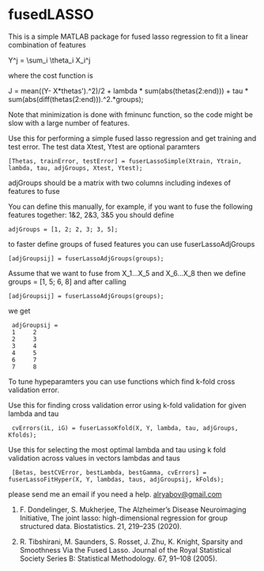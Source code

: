 # fusedLASSO

This is a simple MATLAB package for fused lasso regression to fit a linear combination of features

  Y^j = \sum_i \theta_i X_i^j
  
  where the cost function is 
  
  J = mean((Y- X*thetas').^2)/2 + lambda * sum(abs(thetas(2:end)))  + tau * sum(abs(diff(thetas(2:end))).^2.*groups);

Note that minimization is done with fminunc function, so the code might be slow with a large number of features. 


Use this for performing a simple fused lasso regression and get training and test error.  The test data Xtest, Ytest are optional paramters 

    [Thetas, trainError, testError] = fuserLassoSimple(Xtrain, Ytrain, lambda, tau, adjGroups, Xtest, Ytest);

adjGroups should be a matrix with two columns including indexes of features to fuse 

You can define this manually, for example, if you want to fuse the following features together: 1&2, 2&3, 3&5 
you should define 

    adjGroups = [1, 2; 2, 3; 3, 5];

to faster define groups of fused features you can use fuserLassoAdjGroups 

    [adjGroupsij] = fuserLassoAdjGroups(groups);

Assume that we want to fuse from  X_1...X_5 and X_6...X_8
then we define groups = [1, 5; 6, 8]  and after calling 

    [adjGroupsij] = fuserLassoAdjGroups(groups);
 
 we get 
 
     adjGroupsij =
     1     2
     2     3
     3     4
     4     5
     6     7
     7     8

To tune hypeparamters you can use functions which find k-fold cross validation error.        

Use this for finding cross validation error using k-fold validation for given lambda and tau
 
     cvErrors(iL, iG) = fuserLassoKfold(X, Y, lambda, tau, adjGroups, Kfolds);

Use this for selecting the most optimal lambda and tau using k fold validation across values in vectors lambdas and taus

     [Betas, bestCVError, bestLambda, bestGamma, cvErrors] = fuserLassoFitHyper(X, Y, lambdas, taus, adjGroupsij, kFolds);

please send me an email if you need a help. alryabov@gmail.com


1.  F. Dondelinger, S. Mukherjee, The Alzheimer’s Disease Neuroimaging Initiative, The joint lasso: high-dimensional regression for group structured data. Biostatistics. 21, 219–235 (2020).

2.  R. Tibshirani, M. Saunders, S. Rosset, J. Zhu, K. Knight, Sparsity and Smoothness Via the Fused Lasso. Journal of the Royal Statistical Society Series B: Statistical Methodology. 67, 91–108 (2005).


  
